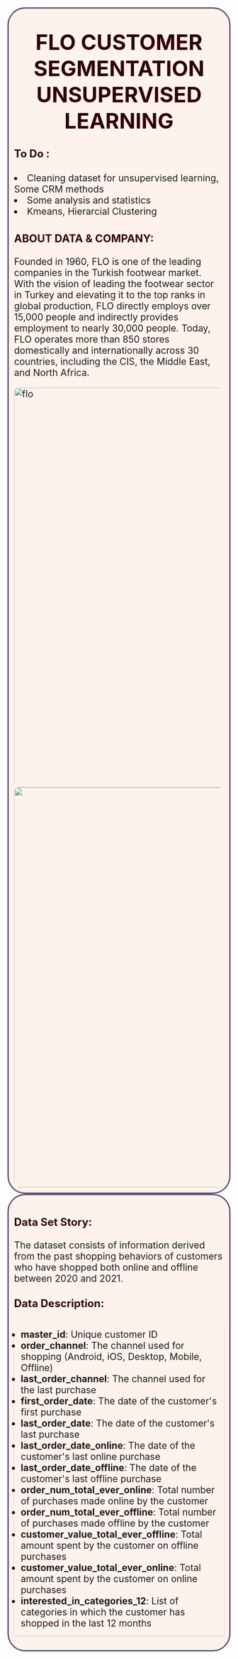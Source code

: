 <div style="border-radius: 40px; border: #5E5772 solid; padding: 12px; background-color: #f601; font-size: 150%; text-align: left;">

<h3 align="center"><font color='#30000' size=120%>FLO CUSTOMER SEGMENTATION UNSUPERVISED LEARNING</font></h3>

    
<h4 align="left"><font color='#30000' size=5%>To Do :</font></h4>
    
<li> Cleaning dataset for unsupervised learning, Some CRM methods</li>
    
<li> Some analysis and statistics</li>
    
<li> Kmeans, Hierarcial Clustering
    
    

<h3 align="left"><font color='#300000' size=5%>ABOUT DATA & COMPANY:</font></h3>

Founded in 1960, FLO is one of the leading companies in the Turkish footwear market. With the vision of leading the footwear sector in Turkey and elevating it to the top ranks in global production, FLO directly employs over 15,000 people and indirectly provides employment to nearly 30,000 people. Today, FLO operates more than 850 stores domestically and internationally across 30 countries, including the CIS, the Middle East, and North Africa.
   
    
<div style="border-radius: 10px; overflow: hidden; text-align: left;">
    <img src="https://miro.medium.com/v2/resize:fit:1400/1*GzZ1cWY9F7-QXUkOxZDKlg.png" alt="flo" width="900"></div>
    
<div style="border-radius: 10px; overflow: hidden; text-align: right;">
    <img src="https://www.kdnuggets.com/wp-content/uploads/c_unveiling_hidden_patterns_introduction_hierarchical_clustering_9.png" alt="flo" width="900"></div>
</div>

<div style="border-radius: 40px; border: #5E5772 solid; padding: 12px; background-color: #f601; font-size: 150%; text-align: left;">
<h3 align="left"><font color='#300000' size=5%>Data Set Story:</font></h3>
<p>The dataset consists of information derived from the past shopping behaviors of customers who have shopped both online and offline between 2020 and 2021.</p>

<h4 align="left"><font color='#300000' size=5%>Data Description:</font></h4>
<ul style="background-color: #1; padding: 15px; border-radius: 5px; box-shadow: 0 2px 5px rgba(0, 0, 0, 0.1);">
<li><strong>master_id</strong>: Unique customer ID</li>
<li><strong>order_channel</strong>: The channel used for shopping (Android, iOS, Desktop, Mobile, Offline)</li>
<li><strong>last_order_channel</strong>: The channel used for the last purchase</li>
<li><strong>first_order_date</strong>: The date of the customer's first purchase</li>
<li><strong>last_order_date</strong>: The date of the customer's last purchase</li>
<li><strong>last_order_date_online</strong>: The date of the customer's last online purchase</li>
<li><strong>last_order_date_offline</strong>: The date of the customer's last offline purchase</li>
<li><strong>order_num_total_ever_online</strong>: Total number of purchases made online by the customer</li>
<li><strong>order_num_total_ever_offline</strong>: Total number of purchases made offline by the customer</li>
<li><strong>customer_value_total_ever_offline</strong>: Total amount spent by the customer on offline purchases</li>
<li><strong>customer_value_total_ever_online</strong>: Total amount spent by the customer on online purchases</li>
<li><strong>interested_in_categories_12</strong>: List of categories in which the customer has shopped in the last 12 months</li>
</ul>
</div>
